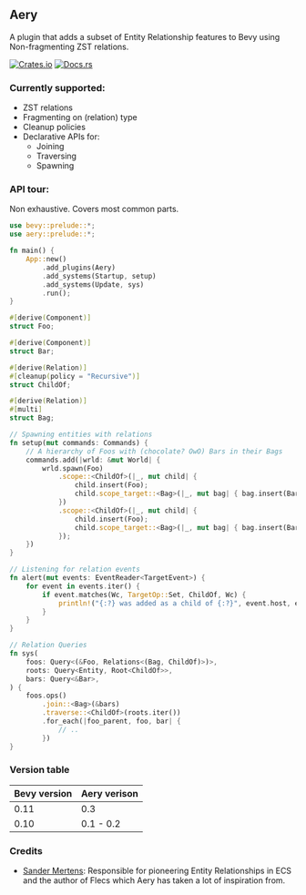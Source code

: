## Aery
A plugin that adds a subset of Entity Relationship features to Bevy using Non-fragmenting
ZST relations.

[![Crates.io](https://img.shields.io/crates/v/aery)](https://crates.io/crates/aery)
[![Docs.rs](https://img.shields.io/docsrs/aery)](https://docs.rs/aery/latest/aery/)

### Currently supported:
- ZST relations
- Fragmenting on (relation) type
- Cleanup policies
- Declarative APIs for:
  - Joining
  - Traversing
  - Spawning

### API tour:
Non exhaustive. Covers most common parts.

```rust
use bevy::prelude::*;
use aery::prelude::*;

fn main() {
    App::new()
        .add_plugins(Aery)
        .add_systems(Startup, setup)
        .add_systems(Update, sys)
        .run();
}

#[derive(Component)]
struct Foo;

#[derive(Component)]
struct Bar;

#[derive(Relation)]
#[cleanup(policy = "Recursive")]
struct ChildOf;

#[derive(Relation)]
#[multi]
struct Bag;

// Spawning entities with relations
fn setup(mut commands: Commands) {
    // A hierarchy of Foos with (chocolate? OwO) Bars in their Bags
    commands.add(|wrld: &mut World| {
        wrld.spawn(Foo)
            .scope::<ChildOf>(|_, mut child| {
                child.insert(Foo);
                child.scope_target::<Bag>(|_, mut bag| { bag.insert(Bar); });
            })
            .scope::<ChildOf>(|_, mut child| {
                child.insert(Foo);
                child.scope_target::<Bag>(|_, mut bag| { bag.insert(Bar); });
            });
    })
}

// Listening for relation events
fn alert(mut events: EventReader<TargetEvent>) {
    for event in events.iter() {
        if event.matches(Wc, TargetOp::Set, ChildOf, Wc) {
            println!("{:?} was added as a child of {:?}", event.host, event.target);
        }
    }
}

// Relation Queries
fn sys(
    foos: Query<(&Foo, Relations<(Bag, ChildOf)>)>,
    roots: Query<Entity, Root<ChildOf>>,
    bars: Query<&Bar>,
) {
    foos.ops()
        .join::<Bag>(&bars)
        .traverse::<ChildOf>(roots.iter())
        .for_each(|foo_parent, foo, bar| {
            // ..
        })
}
```

### Version table
| Bevy version | Aery verison |
|--------------|--------------|
| 0.11         | 0.3          |
| 0.10         | 0.1 - 0.2    |

### Credits
- [Sander Mertens](https://github.com/SanderMertens):
Responsible for pioneering Entity Relationships in ECS and the author of Flecs which Aery has taken 
a lot of inspiration from.
